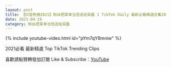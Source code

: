 ```yaml
---
layout: post
title: 【抖音熱搜2021】粉丝把菜单当信送给吴磊 1 TikTok Daily 最新必看精選合集2021 04 19
date: 2021-04-19
category: 粉丝把菜单当信送给吴磊
---
```


{% include youtube-video.html id="pYm7qY8mniw" %}

2021必看 最新精選 Top TikTok Trending Clips

喜歡請點贊轉發加訂閱 Like & Subscribe：[YouTube](https://www.youtube.com/channel/UCAoR7VcanIPd04uEq_GIylA/videos)

